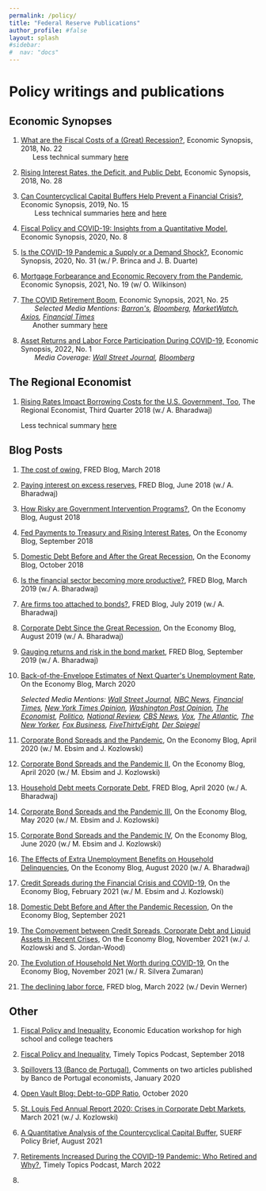 ```yaml
---
permalink: /policy/
title: "Federal Reserve Publications"
author_profile: #false
layout: splash
#sidebar:
#  nav: "docs"
---
```

# Policy writings and publications

## Economic Synopses
1. [What are the Fiscal Costs of a (Great) Recession?](https://research.stlouisfed.org/publications/economic-synopses/2018/08/24/what-are-the-fiscal-costs-of-a-great-recession), Economic Synopsis, 2018, No. 22  <br/>
&nbsp;&nbsp;&nbsp;&nbsp;&nbsp;&nbsp;Less technical summary [here](https://www.stlouisfed.org/on-the-economy/2018/october/fiscal-costs-great-recession)
 
2. [Rising Interest Rates, the Deficit, and Public Debt](https://research.stlouisfed.org/publications/economic-synopses/2018/11/16/rising-interest-rates-the-deficit-and-public-debt/), Economic Synopsis, 2018, No. 28 

3. [Can Countercyclical Capital Buffers Help Prevent a Financial Crisis?](https://research.stlouisfed.org/publications/economic-synopses/2019/06/21/can-countercyclical-capital-buffers-help-prevent-a-financial-crisis), Economic Synopsis, 2019, No. 15   <br/>
&nbsp;&nbsp;&nbsp;&nbsp;&nbsp;&nbsp; Less technical summaries [here](https://www.stlouisfed.org/on-the-economy/2019/august/countercyclical-capital-buffers-financial-crises) and [here](https://www.stlouisfed.org/open-vault/2020/february/what-is-countercyclical-capital-buffer-ccyb)
   
4. [Fiscal Policy and COVID-19: Insights from a Quantitative Model](https://research.stlouisfed.org/publications/economic-synopses/2020/03/27/fiscal-policy-and-covid-19-insights-from-a-quantitative-model), Economic Synopsis, 2020, No. 8  
   
5. [Is the COVID-19 Pandemic a Supply or a Demand Shock?](https://research.stlouisfed.org/publications/economic-synopses/2020/05/20/is-the-covid-19-pandemic-a-supply-or-a-demand-shock), Economic Synopsis, 2020, No. 31 (w./ P. Brinca and J. B. Duarte) 

6. [Mortgage Forbearance and Economic Recovery from the Pandemic](https://research.stlouisfed.org/publications/economic-synopses/2021/07/16/mortgage-forbearance-and-economic-recovery-from-the-pandemic), Economic Synopsis, 2021, No. 19 (w/ O. Wilkinson)

7. [The COVID Retirement Boom](https://files.stlouisfed.org/files/htdocs/publications/economic-synopses/2021/10/15/the-covid-retirement-boom.pdf), Economic Synopsis, 2021, No. 25 <br/>
&nbsp;&nbsp;&nbsp;&nbsp;&nbsp;&nbsp; *Selected Media Mentions: [Barron's](https://www.barrons.com/articles/retiring-early-is-looking-easier-heres-how-to-do-it-with-no-regrets-51634892301), [Bloomberg](https://www.bloomberg.com/news/articles/2021-10-22/covid-early-retirees-top-3-million-in-u-s-fed-research-show?sref=HtZJGB9Z), [MarketWatch](https://www.marketwatch.com/story/covid-caused-more-than-3-million-americans-to-retire-early-a-new-fed-analysis-finds-11635170260), [Axios](https://www.axios.com/millions-of-baby-boomers-retired-early-during-the-pandemic-4aead44b-9ef5-4510-8f1c-6fb3cc7faebd.html), [Financial Times](https://www.ft.com/content/cefbe0b0-8102-4331-b409-1a6d336cb346 )* <br/>
&nbsp;&nbsp;&nbsp;&nbsp;&nbsp;&nbsp;Another summary [here](https://www.stlouisfed.org/on-the-economy/2021/december/excess-retirements-covid-19-pandemic)

8. [Asset Returns and Labor Force Participation During COVID-19](https://files.stlouisfed.org/files/htdocs/publications/economic-synopses/2022/01/06/asset-returns-and-labor-force-participation-during-covid-19.pdf), Economic Synopsis, 2022, No. 1 <br/>
&nbsp;&nbsp;&nbsp;&nbsp;&nbsp;&nbsp; *Media Coverage: [Wall Street Journal](https://www.wsj.com/articles/you-got-richer-during-the-pandemic-early-retirement-is-still-risky-11644575419), [Bloomberg](https://www.bloomberg.com/news/articles/2022-03-23/the-great-retirement-disconnect-that-puzzles-u-s-economists?sref=HtZJGB9Z)* 


## The Regional Economist
1. [Rising Rates Impact Borrowing Costs for the U.S. Government, Too](https://www.stlouisfed.org/publications/regional-economist/third-quarter-2018/rising-rates-borrowing-government), The Regional Economist, Third Quarter 2018 (w./ A. Bharadwaj)

   Less technical summary [here](https://www.stlouisfed.org/on-the-economy/2018/november/rising-short-term-rates-uncle-sam)

## Blog Posts
1. [The cost of owing](https://fredblog.stlouisfed.org/2018/03/the-cost-of-owing/), FRED Blog, March 2018
2. [Paying interest on excess reserves](https://fredblog.stlouisfed.org/2018/06/paying-interest-on-excess-reserves/), FRED Blog, June 2018 (w./ A. Bharadwaj)
3. [How Risky are Government Intervention Programs?](https://www.stlouisfed.org/on-the-economy/2018/august/how-risky-government-intervention-programs), On the Economy Blog, August 2018
4. [Fed Payments to Treasury and Rising Interest Rates](https://www.stlouisfed.org/on-the-economy/2018/september/fed-payments-treasury-rising-interest-rates), On the Economy Blog, September 2018
5. [Domestic Debt Before and After the Great Recession](https://www.stlouisfed.org/on-the-economy/2018/october/domestic-debt-before-after-great-recession), On the Economy Blog, October 2018
6. [Is the financial sector becoming more productive?](https://fredblog.stlouisfed.org/2019/03/is-the-financial-sector-becoming-more-productive/), FRED Blog, March 2019 (w./ A. Bharadwaj)
7. [Are firms too attached to bonds?](https://fredblog.stlouisfed.org/2019/07/are-firms-too-attached-to-bonds/), FRED Blog, July 2019 (w./ A. Bharadwaj)
8. [Corporate Debt Since the Great Recession](https://www.stlouisfed.org/on-the-economy/2019/august/corporate-debt-great-recession), On the Economy Blog, August 2019 (w./ A. Bharadwaj)
9. [Gauging returns and risk in the bond market](https://fredblog.stlouisfed.org/2019/09/gauging-returns-and-risk-in-the-bond-market/), FRED Blog, September 2019 (w./ A. Bharadwaj)
10. [Back-of-the-Envelope Estimates of Next Quarter's Unemployment Rate](https://www.stlouisfed.org/on-the-economy/2020/march/back-envelope-estimates-next-quarters-unemployment-rate), On the Economy Blog, March 2020 

    *Selected Media Mentions: [Wall Street Journal](https://www.wsj.com/articles/derbys-take-tallying-up-a-devastating-turn-for-the-labor-market-11585215002?mod=searchresults&page=1&pos=1), [NBC News](https://www.nbcnews.com/business/economy/coronavirus-job-losses-could-total-47-million-unemployment-rate-may-n1172111), [Financial Times](https://www.ft.com/content/cafa94bb-1638-4414-b780-0b29719433a2), [New York Times Opinion](https://www.nytimes.com/2020/04/01/opinion/notes-on-the-coronacoma-wonkish.html), [Washington Post Opinion](https://www.washingtonpost.com/opinions/covid-19-is-going-to-do-to-businesses-what-it-has-done-to-people/2020/03/31/8d09abe0-7391-11ea-87da-77a8136c1a6d_story.html), [The Economist](https://www.economist.com/united-states/2020/04/01/how-high-will-unemployment-in-america-go), [Politico](https://www.politico.com/newsletters/morning-money/2020/03/31/laying-out-the-coronavirus-scenarios-for-the-economy-786505),  [National Review](https://www.nationalreview.com/2020/03/coronavirus-unemployment-shutdown-debate-false-choice/), [CBS News](https://www.cbsnews.com/news/gdp-may-sink-14-million-jobs-may-be-lost-is-this-another-depression/), [Vox](https://www.vox.com/future-perfect/2020/4/1/21201700/coronavirus-covid-19-unemployment-rate), [The Atlantic](https://www.theatlantic.com/ideas/archive/2020/03/we-need-start-tossing-money-out-helicopters/608968/), [The New Yorker](https://www.newyorker.com/news/our-columnists/is-it-too-late-to-prevent-mass-unemployment-owing-to-the-coronavirus), [Fox Business](https://www.foxbusiness.com/economy/coronavirus-unemployment-rate-could-surge-to-32-job-losses-may-hit-47m-st-louis-fed-says), [FiveThirtyEight](https://fivethirtyeight.com/features/unemployment-filings-hit-6-6-million-doubling-last-weeks-record-high/), [Der Spiegel](https://www.spiegel.de/wirtschaft/soziales/wer-nicht-gebraucht-wird-fliegt-a-87ca464a-50d5-4dd6-aa23-26458d91245c)*
11. [Corporate Bond Spreads and the Pandemic](https://www.stlouisfed.org/on-the-economy/2020/april/effects-covid-19-monetary-policy-response-corporate-bond-market), On the Economy Blog, April 2020 (w./ M. Ebsim and J. Kozlowski)
12. [Corporate Bond Spreads and the Pandemic II](https://www.stlouisfed.org/on-the-economy/2020/april/corporate-bond-spreads-pandemic-heterogeneity-sectors), On the Economy Blog, April 2020 (w./ M. Ebsim and J. Kozlowski)
13. [Household Debt meets Corporate Debt](https://fredblog.stlouisfed.org/2020/04/household-debt-meets-corporate-debt/), FRED Blog, April 2020 (w./ A. Bharadwaj)
14. [Corporate Bond Spreads and the Pandemic III](https://www.stlouisfed.org/on-the-economy/2020/may/corporate-bond-spreads-pandemic-variance-sectors-firms), On the Economy Blog, May 2020 (w./ M. Ebsim and J. Kozlowski)
15. [Corporate Bond Spreads and the Pandemic IV](https://www.stlouisfed.org/on-the-economy/2020/june/corporate-bond-spreads-pandemic-liquidity-buffers), On the Economy Blog, June 2020 (w./ M. Ebsim and J. Kozlowski)
16. [The Effects of Extra Unemployment Benefits on Household Delinquencies](https://www.stlouisfed.org/on-the-economy/2020/august/effects-extra-unemployment-benefits-household-delinquencies), On the Economy Blog, August 2020 (w./ A. Bharadwaj)
17. [Credit Spreads during the Financial Crisis and COVID-19](https://www.stlouisfed.org/on-the-economy/2021/february/credit-spreads-financial-crisis-covid19), On the Economy Blog, February 2021 (w./ M. Ebsim and J. Kozlowski)
18. [Domestic Debt Before and After the Pandemic Recession](https://www.stlouisfed.org/on-the-economy/2021/september/domestic-debt-pandemic-recession), On the Economy Blog, September 2021
19. [The Comovement between Credit Spreads, Corporate Debt and Liquid Assets in Recent Crises](https://www.stlouisfed.org/on-the-economy/2021/november/comovement-credit-spreads-debt-assets-crises), On the Economy Blog, November 2021 (w./ J. Kozlowski and S. Jordan-Wood)
20. [The Evolution of Household Net Worth during COVID-19](https://www.stlouisfed.org/on-the-economy/2021/november/evolution-household-net-worth-during-covid19), On the Economy Blog, November 2021 (w./ R. Silvera Zumaran)
21. [The declining labor force](https://fredblog.stlouisfed.org/2022/03/the-declining-labor-force/), FRED blog, March 2022 (w./ Devin Werner)

## Other
1. [Fiscal Policy and Inequality](https://www.stlouisfed.org/events/2018/09/ee-fiscalpolicy090618), Economic Education workshop for high school and college teachers

2. [Fiscal Policy and Inequality](https://www.stlouisfed.org/timely-topics/fiscal-policys-link-to-inequality), Timely Topics Podcast, September 2018

3. [Spillovers 13 (Banco de Portugal)](https://www.bportugal.pt/sites/default/files/anexos/pdf-boletim/spillovers_jan2020.pdf), Comments on two articles published by Banco de Portugal economists, January 2020

4. [Open Vault Blog: Debt-to-GDP Ratio](https://www.stlouisfed.org/open-vault/2020/october/debt-gdp-ratio-how-high-too-high-it-depends), October 2020

5. [St. Louis Fed Annual Report 2020: Crises in Corporate Debt Markets](https://www.stlouisfed.org/annual-report/2020/crisis-in-corporate-debt-markets), March 2021 (w./ J. Kozlowski)

6. [A Quantitative Analysis of the Countercyclical Capital Buffer](https://www.suerf.org/suer-policy-brief/29521/a-quantitative-analysis-of-the-countercyclical-capital-buffer), SUERF Policy Brief, August 2021

7. [Retirements Increased During the COVID-19 Pandemic: Who Retired and Why?](https://www.stlouisfed.org/timely-topics/retirements-increased-during-pandemic), Timely Topics Podcast, March 2022
8. 

